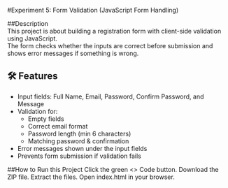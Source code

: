 #Experiment 5: Form Validation (JavaScript Form Handling)

##Description  
This project is about building a registration form with client-side validation using JavaScript.  
The form checks whether the inputs are correct before submission and shows error messages if something is wrong.

## 🛠️ Features  
- Input fields: Full Name, Email, Password, Confirm Password, and Message
- Validation for:  
  - Empty fields  
  - Correct email format  
  - Password length (min 6 characters)  
  - Matching password & confirmation  
- Error messages shown under the input fields  
- Prevents form submission if validation fails  

##How to Run this Project
Click the green <> Code button.
Download the ZIP file.
Extract the files.
Open index.html in your browser.
